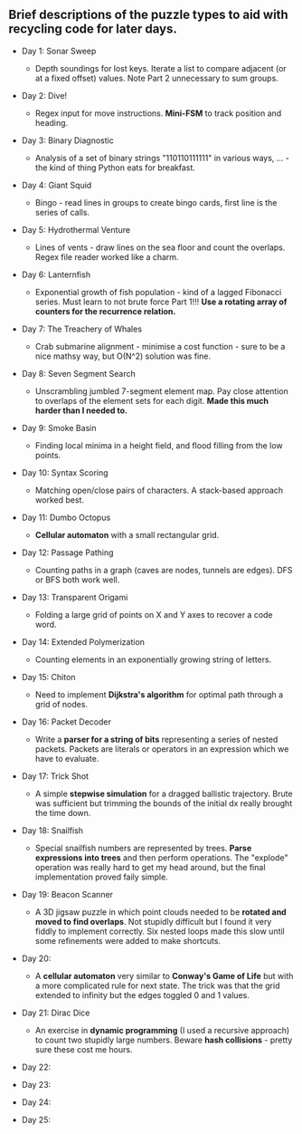 ## Brief descriptions of the puzzle types to aid with recycling code for later days.

- Day 1: Sonar Sweep 
    - Depth soundings for lost keys. Iterate a list to compare adjacent (or at a fixed offset) values. Note Part 2 unnecessary to sum groups.
- Day 2: Dive! 
    - Regex input for move instructions. **Mini-FSM** to track position and heading.
- Day 3: Binary Diagnostic 
    - Analysis of a set of binary strings "110110111111" in various ways, ... - the kind of thing Python eats for breakfast.
- Day 4: Giant Squid
    - Bingo - read lines in groups to create bingo cards, first line is the series of calls.
- Day 5: Hydrothermal Venture
    - Lines of vents - draw lines on the sea floor and count the overlaps. Regex file reader worked like a charm.

- Day 6: Lanternfish
    - Exponential growth of fish population - kind of a lagged Fibonacci series. Must learn to not brute force Part 1!!! **Use a rotating array of counters for the recurrence relation.**
- Day 7: The Treachery of Whales
    - Crab submarine alignment - minimise a cost function - sure to be a nice mathsy way, but O(N^2) solution was fine.
- Day 8:  Seven Segment Search 
    - Unscrambling jumbled 7-segment element map. Pay close attention to overlaps of the element sets for each digit. **Made this much harder than I needed to.**
- Day 9:  Smoke Basin 
    - Finding local minima in a height field, and flood filling from the low points.
- Day 10: Syntax Scoring 
    - Matching open/close pairs of characters. A stack-based approach worked best.

- Day 11: Dumbo Octopus 
    - **Cellular automaton** with a small rectangular grid. 
- Day 12: Passage Pathing 
    - Counting paths in a graph (caves are nodes, tunnels are edges). DFS or BFS both work well.
- Day 13: Transparent Origami 
    - Folding a large grid of points on X and Y axes to recover a code word.
- Day 14: Extended Polymerization
    - Counting elements in an exponentially growing string of letters.
- Day 15: Chiton
    - Need to implement **Dijkstra's algorithm** for optimal path through a grid of nodes. 

- Day 16: Packet Decoder
    - Write a **parser for a string of bits** representing a series of nested packets. Packets are literals or operators in an expression which we have to evaluate.
- Day 17: Trick Shot
    - A simple **stepwise simulation** for a dragged ballistic trajectory. Brute was sufficient but trimming the bounds of the initial dx really brought the time down.
- Day 18: Snailfish
    - Special snailfish numbers are represented by trees. **Parse expressions into trees** and then perform operations. The "explode" operation was really hard to get my head around, but the final implementation proved faily simple.  
- Day 19: Beacon Scanner
    - A 3D jigsaw puzzle in which point clouds needed to be **rotated and moved to find overlaps**. Not stupidly difficult but I found it very fiddly to implement correctly. Six nested loops made this slow until some refinements were added to make shortcuts.
- Day 20:
    - A **cellular automaton** very similar to **Conway's Game of Life** but with a more complicated rule for next state. The trick was that the grid extended to infinity but the edges toggled 0 and 1 values.

- Day 21: Dirac Dice
    - An exercise in **dynamic programming** (I used a recursive approach) to count two stupidly large numbers. Beware **hash collisions** - pretty sure these cost me hours.
- Day 22:
- Day 23:
- Day 24:
- Day 25:

